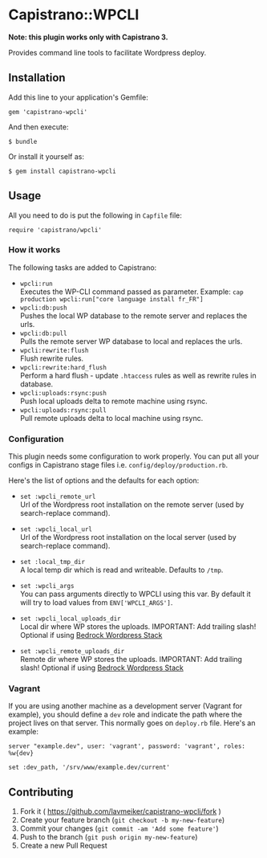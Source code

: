 # Capistrano::WPCLI

**Note: this plugin works only with Capistrano 3.**

Provides command line tools to facilitate Wordpress deploy.

## Installation

Add this line to your application's Gemfile:

    gem 'capistrano-wpcli'

And then execute:

    $ bundle

Or install it yourself as:

    $ gem install capistrano-wpcli

## Usage

All you need to do is put the following in `Capfile` file:

    require 'capistrano/wpcli'

### How it works

The following tasks are added to Capistrano:

* `wpcli:run`<br/>
Executes the WP-CLI command passed as parameter.
Example: `cap production wpcli:run["core language install fr_FR"]`
* `wpcli:db:push`<br/>
Pushes the local WP database to the remote server and replaces the urls.
* `wpcli:db:pull`<br/>
Pulls the remote server WP database to local and replaces the urls.
* `wpcli:rewrite:flush`<br/>
Flush rewrite rules.
* `wpcli:rewrite:hard_flush`<br/>
Perform a hard flush - update `.htaccess` rules as well as rewrite rules in database.
* `wpcli:uploads:rsync:push`<br/>
Push local uploads delta to remote machine using rsync.
* `wpcli:uploads:rsync:pull`<br/>
Pull remote uploads delta to local machine using rsync.

### Configuration

This plugin needs some configuration to work properly. You can put all your configs in Capistrano stage files i.e. `config/deploy/production.rb`.

Here's the list of options and the defaults for each option:

* `set :wpcli_remote_url`<br/>
Url of the Wordpress root installation on the remote server (used by search-replace command).

* `set :wpcli_local_url`<br/>
Url of the Wordpress root installation on the local server (used by search-replace command).

* `set :local_tmp_dir`<br/>
A local temp dir which is read and writeable. Defaults to `/tmp`.

* `set :wpcli_args`<br/>
You can pass arguments directly to WPCLI using this var. By default it will try to load values from `ENV['WPCLI_ARGS']`.

* `set :wpcli_local_uploads_dir`<br/>
Local dir where WP stores the uploads. IMPORTANT: Add trailing slash! Optional if using [Bedrock Wordpress Stack](http://roots.io/wordpress-stack/)

* `set :wpcli_remote_uploads_dir`<br/>
Remote dir where WP stores the uploads. IMPORTANT: Add trailing slash! Optional if using [Bedrock Wordpress Stack](http://roots.io/wordpress-stack/)

### Vagrant

If you are using another machine as a development server (Vagrant for example), you should define a `dev` role and indicate the path where the project lives on that server. This normally goes on `deploy.rb` file. Here's an example:

`server "example.dev", user: 'vagrant', password: 'vagrant', roles: %w{dev}`

`set :dev_path, '/srv/www/example.dev/current'`

## Contributing

1. Fork it ( https://github.com/lavmeiker/capistrano-wpcli/fork )
2. Create your feature branch (`git checkout -b my-new-feature`)
3. Commit your changes (`git commit -am 'Add some feature'`)
4. Push to the branch (`git push origin my-new-feature`)
5. Create a new Pull Request

